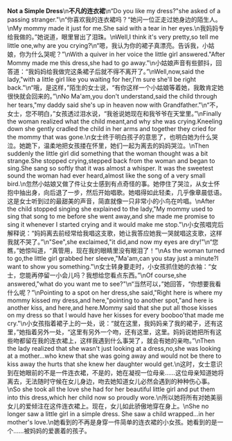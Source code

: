 **Not a Simple Dress**\n**不凡的连衣裙**\n“Do you like my dress?"she asked of a passing stranger."\n“你喜欢我的连衣裙吗？“她问一位正走过她身边的陌生人。\nMy mommy made it just for me.She said with a tear in her eyes.\n我妈妈专给我做的。”她说道，眼里冒出了泪珠。\nWell,I think it's very pretty,so tell me little one,why are you crying?\n“嗯，我认为你的裙子真漂亮。告诉我，小姑娘，你为什么哭呢？”\nWith a quiver in her voice the little girl answered."After Mommy made me this dress,she had to go away."\n小姑娘声音有些颤抖，回答道：“我妈妈给我做完这条裙子后就不得不离开了。”\nWell,now,said the lady,"with a little girl like you waiting for her,I'm sure she'll be right back."\n“哦，是这样，”陌生的女士说，“有你这样一个小姑娘等着她，我敢肯定她很快就会回来的。”\nNo Ma'am,you don't understand,said the child through her tears,"my daddy said she's up in heaven now with Grandfather."\n“不，女士，您不明白，”女孩透过泪水说，“我爸说她现在和我爷爷在天堂里。”\nFinally the woman realized what the child meant,and why she was crying.Kneeling down she gently cradled the child in her arms and together they cried for the mommy that was gone.\n女士终于明白孩子的意思了，也明白她为什么哭泣。她跪下，温柔地把女孩搂在怀里，她们一起为离去的妈妈哭泣。\nThen suddenly the little girl did something that the woman thought was a bit strange.She stopped crying,stepped back from the woman and began to sing.She sang so softly that it was almost a whisper. It was the sweetest sound the woman had ever heard,almost like the song of a very small bird.\n忽然小姑娘又做了件让女士感到有点奇怪的事。她停住了哭泣，从女士怀抱中抽出身，向后退了一步，然后开始唱歌。她唱得如此轻柔，几乎像章晨低语。这是女士听到过的最甜美的声音，简直就像一只非常小的小鸟在吟唱。\nAfter the child stopped singing she explained to the lady,"My mommy used to sing that song to me before she went away,and she made me promise to sing it whenever I started crying and it would make me stop."\n小女孩唱完后解释说：“妈妈离去前经常给我唱这支歌，她让我答应她我一哭就唱这支歌，这样我就不哭了。”\n"See",she exclaimed,"it did,and now my eyes are dry!"\n“您瞧，”她惊叫道，“真管用，现在我的眼睛里没有眼泪了！”\nAs the woman turned to go,the little girl grabbed her sleeve,"Ma'am,can you stay just a minute?I want to show you something."\n女士转身要走时，小女孩抓住她的衣袖：“女士，您能再停留一小会儿吗？我想给您看点东西。”\nOf course,she answered,"what do you want me to see?"\n“当然可以，”她回答，“你想要我看什么呢？”\nPointing to a spot on her dress,she said,"Right here is where my mommy kissed my dress,and here,"pointing to another spot,"and here is another kiss, and here,and here.Mommy said that she put all those kisses on my dress so that I would have her kisses for every booboo'that made me cry."\n小女孩指着裙子上的一处，说：“就在这里，我妈妈亲了我的裙子，还有这里，”她指着另外一处，“这里有另外一个吻，还有这里，这里。妈妈说她把所有这些吻都留在我的连衣裙上，这样我遇到什么事哭了，就会有她的亲吻。”\nThen the lady realized that she wasn't just looking at a dress,no,she was looking at a mother…who knew that she was going away and would not be there to kiss away the hurts that she knew her daughter would get.\n这时，女士意识到在她眼前的不是一件连衣裙，不是的，她在凝视一位母亲……这位母亲知道她将离去，无法随时守候在女儿身边，吻去她知道女儿必然会遇到的种种伤心事。\nSo she took all the love she had for her beautiful little girl and put them into this dress,which her child now so proudly wore.\n所以她将所有对她美丽女儿的爱倾注在这件连衣裙上。现在，女儿如此骄傲地穿在身上。\nShe no longer saw a little girl in a simple dress. She saw a child wrapped…in her mother's love.\n她看到的不再是身穿一件简单的连衣裙的小女孩。她看到的是一个……被妈妈的爱裹着的孩子。
        